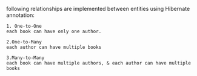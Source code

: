 following relationships are implemented between entities using Hibernate annotation:

    1. One-to-One
    each book can have only one author. 
    
    2.One-to-Many
    each author can have multiple books

    3.Many-to-Many
    each book can have multiple authors, & each author can have multiple books
